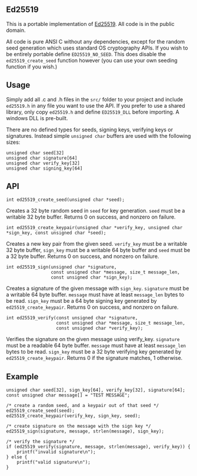 Ed25519
-------

This is a portable implementation of [Ed25519](http://ed25519.cr.yp.to/). All
code is in the public domain.

All code is pure ANSI C without any dependencies, except for the random seed
generation which uses standard OS cryptography APIs. If you wish to be
entirely portable define `ED25519_NO_SEED`. This does disable the
`ed25519_create_seed` function however (you can use your own seeding function
if you wish.)

Usage
-----

Simply add all .c and .h files in the `src/` folder to your project and
include `ed25519.h` in any file you want to use the API. If you prefer to use
a shared library, only copy `ed25519.h` and define `ED25519_DLL` before
importing. A windows DLL is pre-built.

There are no defined types for seeds, signing keys, verifying keys or
signatures. Instead simple `unsigned char` buffers are used with the following
sizes:

    unsigned char seed[32]
    unsigned char signature[64]
    unsigned char verify_key[32]
    unsigned char signing_key[64]

API
---

    int ed25519_create_seed(unsigned char *seed);

Creates a 32 byte random seed in `seed` for key generation. `seed` must be a
writable 32 byte buffer. Returns 0 on success, and nonzero on failure.

    int ed25519_create_keypair(unsigned char *verify_key, unsigned char *sign_key, const unsigned char *seed);

Creates a new key pair from the given seed. `verify_key` must be a writable 32
byte buffer, `sign_key` must be a writable 64 byte buffer and `seed` must be a
32 byte buffer.  Returns 0 on success, and nonzero on failure.

    int ed25519_sign(unsigned char *signature,
                     const unsigned char *message, size_t message_len,
                     const unsigned char *sign_key);

Creates a signature of the given message with `sign_key`. `signature` must be
a writable 64 byte buffer. `message` must have at least `message_len` bytes to
be read. `sign_key` must be a 64 byte signing key generated by
`ed25519_create_keypair`. Returns 0 on success, and nonzero on failure.

    int ed25519_verify(const unsigned char *signature,
                       const unsigned char *message, size_t message_len,
                       const unsigned char *verify_key);

Verifies the signature on the given message using verify_key. `signature` must be
a readable 64 byte buffer. `message` must have at least `message_len` bytes to
be read. `sign_key` must be a 32 byte verifying key generated by
`ed25519_create_keypair`. Returns 0 if the signature matches, 1 otherwise.

Example
-------
    unsigned char seed[32], sign_key[64], verify_key[32], signature[64];
    const unsigned char message[] = "TEST MESSAGE";

    /* create a random seed, and a keypair out of that seed */
    ed25519_create_seed(seed);
    ed25519_create_keypair(verify_key, sign_key, seed);

    /* create signature on the message with the sign key */
    ed25519_sign(signature, message, strlen(message), sign_key);

    /* verify the signature */
    if (ed25519_verify(signature, message, strlen(message), verify_key)) {
        printf("invalid signature\n");
    } else {
        printf("valid signature\n");
    }
